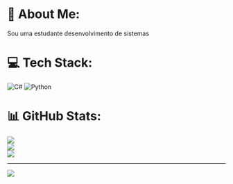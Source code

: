 # 💫 About Me:
Sou uma estudante desenvolvimento de sistemas


# 💻 Tech Stack:
![C#](https://img.shields.io/badge/c%23-%23239120.svg?style=for-the-badge&logo=csharp&logoColor=white) ![Python](https://img.shields.io/badge/python-3670A0?style=for-the-badge&logo=python&logoColor=ffdd54)
# 📊 GitHub Stats:
![](https://github-readme-stats.vercel.app/api?username=Biaah2009&theme=dark&hide_border=false&include_all_commits=false&count_private=false)<br/>
![](https://nirzak-streak-stats.vercel.app/?user=Biaah2009&theme=dark&hide_border=false)<br/>
![](https://github-readme-stats.vercel.app/api/top-langs/?username=Biaah2009&theme=dark&hide_border=false&include_all_commits=false&count_private=false&layout=compact)

---
[![](https://visitcount.itsvg.in/api?id=Biaah2009&icon=0&color=0)](https://visitcount.itsvg.in)

<!-- Proudly created with GPRM ( https://gprm.itsvg.in ) --> 
